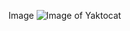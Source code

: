 Image
![Image of Yaktocat](https://cdn.pixabay.com/photo/2018/01/14/23/12/nature-3082832_960_720.jpg)
